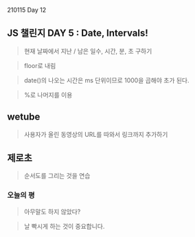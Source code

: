 210115 Day 12


## JS 챌린지 DAY 5 : Date, Intervals!

>  현재 날짜에서 지난 / 남은 일수, 시간, 분, 초 구하기

>  floor로 내림


> date()의 나오는 시간은 ms 단위이므로 1000을 곱해야 초가 된다.


> %로 나머지를 이용

## wetube
>사용자가 올린 동영상의 URL를 따와서 링크까지 추가하기

## 제로초

> 순서도를 그리는 것을 연습

### 오늘의 평

> 아무말도 하지 않았다?

> 날 빡시게 하는 것이 중요합니다.